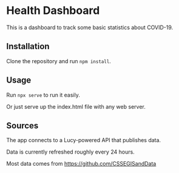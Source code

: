 # Health Dashboard

This is a dashboard to track some basic statistics about COVID-19.

## Installation

Clone the repository and run `npm install`. 

## Usage

Run `npx serve` to run it easily.

Or just serve up the index.html file with any web server.

## Sources

The app connects to a Lucy-powered API that publishes data. 

Data is currently refreshed roughly every 24 hours.

Most data comes from https://github.com/CSSEGISandData
